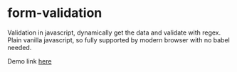 # form-validation

Validation in javascript, dynamically get the data and validate with regex.
Plain vanilla javascript, so fully supported by modern browser with no babel needed.

Demo link [here](https://mystifying-torvalds-603c33.netlify.app/)
